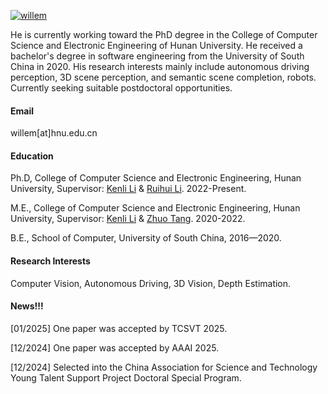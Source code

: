 

[![willem](https://img.shields.io/badge/willemeng-github-blue?logo=github)](https://github.com/willemeng)

He is currently working toward the PhD degree in the College of Computer Science and Electronic Engineering of Hunan University. He received a bachelor's degree in software engineering from the University of South China in 2020. His research interests mainly include autonomous driving perception, 3D scene perception, and semantic scene completion, robots.
Currently seeking suitable postdoctoral opportunities.

#### Email
willem[at]hnu.edu.cn

#### Education
Ph.D, College of Computer Science and Electronic Engineering, Hunan University, Supervisor: [Kenli Li](http://csee.hnu.edu.cn/people/likenli) & [Ruihui Li](http://csee.hnu.edu.cn/people/liruihui). 2022-Present.

M.E., College of Computer Science and Electronic Engineering, Hunan University, Supervisor: [Kenli Li](http://csee.hnu.edu.cn/people/likenli) & [Zhuo Tang](http://csee.hnu.edu.cn/people/tangzhuo). 2020-2022.

B.E., School of Computer, University of South China, 2016—2020.

#### Research Interests
Computer Vision, Autonomous Driving, 3D Vision, Depth Estimation.

#### News!!!
[01/2025] One paper was accepted by TCSVT 2025.

[12/2024] One paper was accepted by AAAI 2025.

[12/2024] Selected into the China Association for Science and Technology Young Talent Support Project Doctoral Special Program.